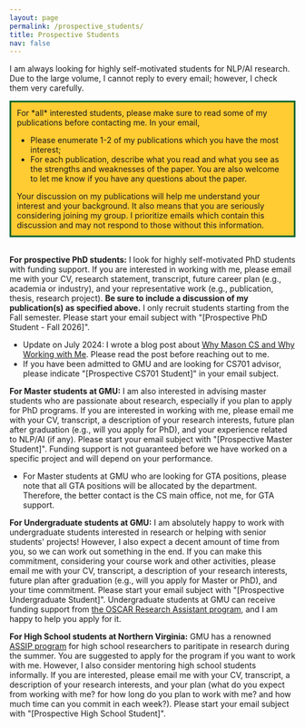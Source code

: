 ```yaml
---
layout: page
permalink: /prospective_students/
title: Prospective Students
nav: false
---
```


I am always looking for highly self-motivated students for NLP/AI research. Due to the large volume, I cannot reply to every email; however, I check them very carefully.

<div style="border: 3px solid #006633; padding: 10px; background-color: #FFCC33">
  For *all* interested students, please make sure to read some of my publications before contacting me. In your email,
  <ul>
    <li>Please enumerate 1-2 of my publications which you have the most interest;</li>
    <li>For each publication, describe what you read and what you see as the strengths and weaknesses of the paper. You are also welcome to let me know if you have any questions about the paper.</li>
  </ul>
  Your discussion on my publications will help me understand your interest and your background. It also means that you are seriously considering joining my group. I prioritize emails which contain this discussion and may not respond to those without this information.
</div>
<br>

**For prospective PhD students:** I look for highly self-motivated PhD students with funding support. If you are interested in working with me, please email me with your CV, research statement, transcript, future career plan (e.g., academia or industry), and your representative work (e.g., publication, thesis, research project). **Be sure to include a discussion of my publication(s) as specified above.** I only recruit students starting from the Fall semester. Please start your email subject with "[Prospective PhD Student - Fall 2026]". 
- Update on July 2024: I wrote a blog post about <a href="../why-mason-and-my-group">Why Mason CS and Why Working with Me</a>. Please read the post before reaching out to me.
- If you have been admitted to GMU and are looking for CS701 advisor, please indicate "[Prospective CS701 Student]" in your email subject.

**For Master students at GMU:** I am also interested in advising master students who are passionate about research, especially if you plan to apply for PhD programs. If you are interested in working with me, please email me with your CV, transcript, a description of your research interests, future plan after graduation (e.g., will you apply for PhD), and your experience related to NLP/AI (if any). Please start your email subject with "[Prospective Master Student]". Funding support is not guaranteed before we have worked on a specific project and will depend on your performance. 
- For Master students at GMU who are looking for GTA positions, please note that all GTA positions will be allocated by the department. Therefore, the better contact is the CS main office, not me, for GTA support.

**For Undergraduate students at GMU:** I am absolutely happy to work with undergraduate students interested in research or helping with senior students' projects! However, I also expect a decent amount of time from you, so we can work out something in the end. If you can make this commitment, considering your course work and other activities, please email me with your CV, transcript, a description of your research interests, future plan after graduation (e.g., will you apply for Master or PhD), and your time commitment. Please start your email subject with "[Prospective Undergraduate Student]". Undergraduate students at GMU can receive funding support from <a href="https://oscar.gmu.edu/students/research-assistantships/">the OSCAR Research Assistant program</a>, and I am happy to help you apply for it.

**For High School students at Northern Virginia:** GMU has a renowned <a href="https://science.gmu.edu/assip">ASSIP program</a> for high school researchers to paritipate in research during the summer. You are suggested to apply for the program if you want to work with me. However, I also consider mentoring high school students informally. If you are interested, please email me with your CV, transcript, a description of your research interests, and your plan (what do you expect from working with me? for how long do you plan to work with me? and how much time can you commit in each week?). Please start your email subject with "[Prospective High School Student]".
